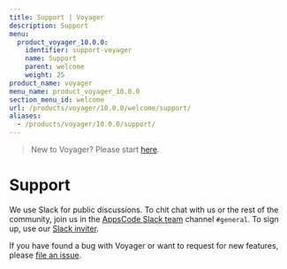 ```yaml
---
title: Support | Voyager
description: Support
menu:
  product_voyager_10.0.0:
    identifier: support-voyager
    name: Support
    parent: welcome
    weight: 25
product_name: voyager
menu_name: product_voyager_10.0.0
section_menu_id: welcome
url: /products/voyager/10.0.0/welcome/support/
aliases:
  - /products/voyager/10.0.0/support/
---
```

> New to Voyager? Please start [here](/docs/concepts/overview.md).

# Support

We use Slack for public discussions. To chit chat with us or the rest of the community, join us in the [AppsCode Slack team](https://appscode.slack.com/messages/C0XQFLGRM/details/) channel `#general`. To sign up, use our [Slack inviter](https://slack.appscode.com/).

If you have found a bug with Voyager or want to request for new features, please [file an issue](https://github.com/appscode/voyager/issues/new).

